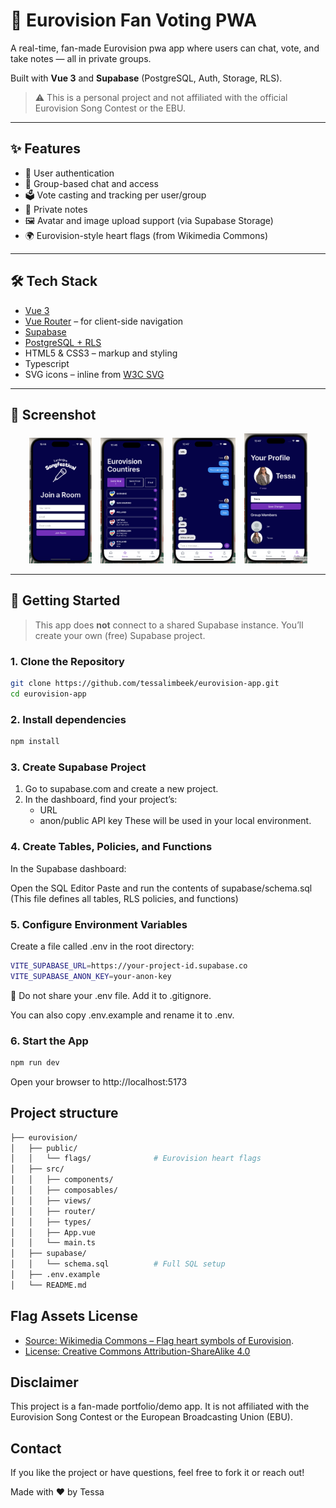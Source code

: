 # 🎤 Eurovision Fan Voting PWA

A real-time, fan-made Eurovision pwa app where users can chat, vote, and take notes — all in private groups.

Built with **Vue 3** and **Supabase** (PostgreSQL, Auth, Storage, RLS).

> ⚠️ This is a personal project and not affiliated with the official Eurovision Song Contest or the EBU.

---

## ✨ Features

- 🔐 User authentication
- 👥 Group-based chat and access
- 🗳️ Vote casting and tracking per user/group
- 📝 Private notes
- 🖼️ Avatar and image upload support (via Supabase Storage)
- 🌍 Eurovision-style heart flags (from Wikimedia Commons)

---

## 🛠️ Tech Stack

- [Vue 3](https://vuejs.org/)
- [Vue Router](https://router.vuejs.org/) – for client-side navigation
- [Supabase](https://supabase.com/)
- [PostgreSQL + RLS](https://supabase.com/docs/guides/auth/row-level-security)
- HTML5 & CSS3 – markup and styling
- Typescript
- SVG icons – inline from [W3C SVG](https://www.w3.org/2000/svg)
  
---

## 📸 Screenshot
<p align="center">
  <img src="./eurovision/screenshots/login.png" alt="Login Screenshot" width="20%" style="margin-right: 10px;" />
  <img src="./eurovision/screenshots/scores.png" alt="Scores Screenshot" width="20%" style="margin-right: 10px;"/>
  <img src="./eurovision/screenshots/chat.png" alt="Chat Screenshot" width="20%" style="margin-right: 10px;"/>
  <img src="./eurovision/screenshots/profile.png" alt="Profile Screenshot" width="20%" />
</p>


---

## 🚀 Getting Started

> This app does **not** connect to a shared Supabase instance. You’ll create your own (free) Supabase project.

### 1. Clone the Repository

```bash
git clone https://github.com/tessalimbeek/eurovision-app.git
cd eurovision-app
```

### 2. Install dependencies

```bash
npm install
```
### 3. Create Supabase Project

1. Go to supabase.com and create a new project.
2. In the dashboard, find your project’s:
   - URL
   - anon/public API key
These will be used in your local environment.

### 4. Create Tables, Policies, and Functions

In the Supabase dashboard:

Open the SQL Editor
Paste and run the contents of supabase/schema.sql
(This file defines all tables, RLS policies, and functions)
    
### 5. Configure Environment Variables

Create a file called .env in the root directory:

```bash
VITE_SUPABASE_URL=https://your-project-id.supabase.co
VITE_SUPABASE_ANON_KEY=your-anon-key
```

🔐 Do not share your .env file. Add it to .gitignore.

You can also copy .env.example and rename it to .env.


### 6. Start the App

```bash
npm run dev
```
Open your browser to http://localhost:5173


## Project structure

```bash
├── eurovision/
│   ├── public/
│   │   └── flags/              # Eurovision heart flags
│   ├── src/
│   │   ├── components/
│   │   ├── composables/ 
│   │   ├── views/
│   │   ├── router/
│   │   ├── types/
│   │   ├── App.vue
│   │   └── main.ts
│   ├── supabase/
│   │   └── schema.sql          # Full SQL setup
│   ├── .env.example
│   └── README.md
```

## Flag Assets License
- [Source: Wikimedia Commons – Flag heart symbols of Eurovision](https://commons.wikimedia.org/wiki/Flag_heart_symbols_of_Eurovision).
- [License: Creative Commons Attribution-ShareAlike 4.0](https://creativecommons.org/licenses/by-sa/4.0/)

## Disclaimer
This project is a fan-made portfolio/demo app.
It is not affiliated with the Eurovision Song Contest or the European Broadcasting Union (EBU).

## Contact
If you like the project or have questions, feel free to fork it or reach out!

Made with ❤️ by Tessa






